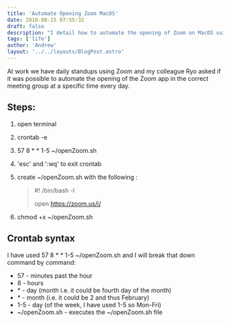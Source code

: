 ```yaml
---
title: 'Automate Opening Zoom MacOS'
date: 2018-08-15 07:55:32
draft: false
description: "I detail how to automate the opening of Zoom on MacOS using crontab."
tags: ['life']
author: 'Andrew'
layout: '../../layouts/BlogPost.astro'
---
```


At work we have daily standups using Zoom and my colleague Ryo asked if it was possible to automate the opening of the Zoom app in the correct meeting group at a specific time every day. 

Steps:
------

1.  open terminal
2.  crontab -e
3.  57 8 \* \* 1-5 ~/openZoom.sh

4.  'esc' and ':wq' to exit crontab
5.  create ~/openZoom.sh with the following :

    > #! /bin/bash -l
    >
    > open https://zoom.us/j/<meeting-id>

6.  chmod +x ~/openZoom.sh

Crontab syntax
--------------

I have used 57 8 \* \* 1-5 ~/openZoom.sh and I will break that down command by command: 

*   57 - minutes past the hour
*   8 - hours 
*   \* - day (month i.e. it could be fourth day of the month)
*   \* - month (i.e. it could be 2 and thus February)
*   1-5 - day (of the week, I have used 1-5 so Mon-Fri)
*   ~/openZoom.sh - executes the ~/openZoom.sh file
